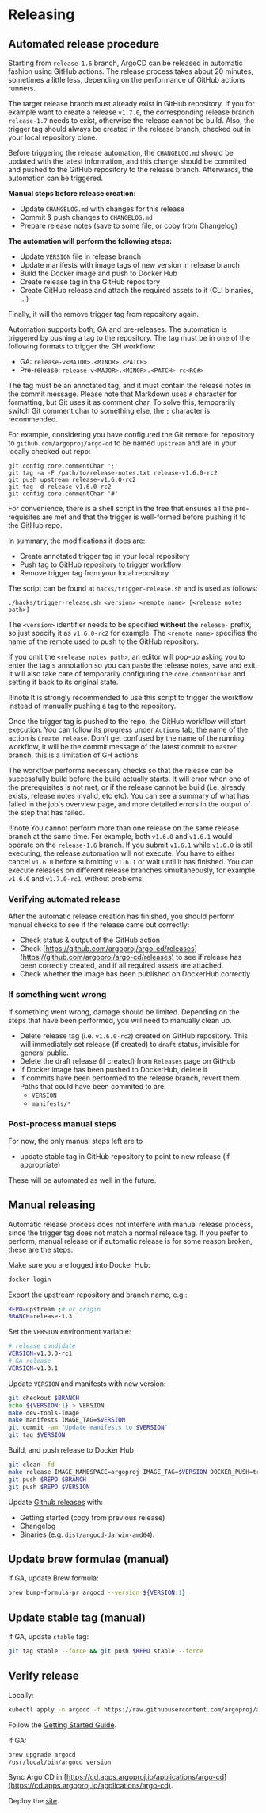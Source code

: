 # Releasing

## Automated release procedure

Starting from `release-1.6` branch, ArgoCD can be released in automatic fashion
using GitHub actions. The release process takes about 20 minutes, sometimes a
little less, depending on the performance of GitHub actions runners.

The target release branch must already exist in GitHub repository. If you for
example want to create a release `v1.7.0`, the corresponding release branch
`release-1.7` needs to exist, otherwise the release cannot be build. Also,
the trigger tag should always be created in the release branch, checked out
in your local repository clone.

Before triggering the release automation, the `CHANGELOG.md` should be updated
with the latest information, and this change should be commited and pushed to
the GitHub repository to the release branch. Afterwards, the automation can be
triggered.

**Manual steps before release creation:**

* Update `CHANGELOG.md` with changes for this release
* Commit & push changes to `CHANGELOG.md`
* Prepare release notes (save to some file, or copy from Changelog)

**The automation will perform the following steps:**

* Update `VERSION` file in release branch
* Update manifests with image tags of new version in release branch
* Build the Docker image and push to Docker Hub
* Create release tag in the GitHub repository
* Create GitHub release and attach the required assets to it (CLI binaries, ...)

Finally, it will the remove trigger tag from repository again.

Automation supports both, GA and pre-releases. The automation is triggered by
pushing a tag to the repository. The tag must be in one of the following formats
to trigger the GH workflow:

* GA: `release-v<MAJOR>.<MINOR>.<PATCH>`
* Pre-release: `release-v<MAJOR>.<MINOR>.<PATCH>-rc<RC#>`

The tag must be an annotated tag, and it must contain the release notes in the
commit message. Please note that Markdown uses `#` character for formatting, but
Git uses it as comment char. To solve this, temporarily switch Git comment char
to something else, the `;` character is recommended.

For example, considering you have configured the Git remote for repository to
`github.com/argoproj/argo-cd` to be named `upstream` and are in your locally
checked out repo:

```shell
git config core.commentChar ';'
git tag -a -F /path/to/release-notes.txt release-v1.6.0-rc2
git push upstream release-v1.6.0-rc2
git tag -d release-v1.6.0-rc2
git config core.commentChar '#'

```

For convenience, there is a shell script in the tree that ensures all the
pre-requisites are met and that the trigger is well-formed before pushing
it to the GitHub repo.

In summary, the modifications it does are:

* Create annotated trigger tag in your local repository
* Push tag to GitHub repository to trigger workflow
* Remove trigger tag from your local repository

The script can be found at `hacks/trigger-release.sh` and is used as follows:

```shell
./hacks/trigger-release.sh <version> <remote name> [<release notes path>]
```

The `<version>` identifier needs to be specified **without** the `release-`
prefix, so just specify it as `v1.6.0-rc2` for example. The `<remote name>`
specifies the name of the remote used to push to the GitHub repository. 

If you omit the `<release notes path>`, an editor will pop-up asking you to
enter the tag's annotation so you can paste the release notes, save and exit.
It will also take care of temporarily configuring the `core.commentChar` and
setting it back to its original state.

!!!note
    It is strongly recommended to use this script to trigger the workflow
    instead of manually pushing a tag to the repository.

Once the trigger tag is pushed to the repo, the GitHub workflow will start
execution. You can follow its progress under `Actions` tab, the name of the
action is `Create release`. Don't get confused by the name of the running
workflow, it will be the commit message of the latest commit to `master`
branch, this is a limitation of GH actions.

The workflow performs necessary checks so that the release can be successfully
build before the build actually starts. It will error when one of the
prerequisites is not met, or if the release cannot be build (i.e. already
exists, release notes invalid, etc etc). You can see a summary of what has
failed in the job's overview page, and more detailed errors in the output
of the step that has failed.

!!!note
    You cannot perform more than one release on the same release branch at the
    same time. For example, both `v1.6.0` and `v1.6.1` would operate on the
    `release-1.6` branch. If you submit `v1.6.1` while `v1.6.0` is still
    executing, the release automation will not execute. You have to either
    cancel `v1.6.0` before submitting `v1.6.1` or wait until it has finished.
    You can execute releases on different release branches simultaneously, for
    example `v1.6.0` and `v1.7.0-rc1`, without problems.

### Verifying automated release

After the automatic release creation has finished, you should perform manual
checks to see if the release came out correctly:

* Check status & output of the GitHub action
* Check [https://github.com/argoproj/argo-cd/releases](https://github.com/argoproj/argo-cd/releases)
  to see if release has been correctly created, and if all required assets
  are attached.
* Check whether the image has been published on DockerHub correctly

### If something went wrong

If something went wrong, damage should be limited. Depending on the steps that
have been performed, you will need to manually clean up.

* Delete release tag (i.e. `v1.6.0-rc2`) created on GitHub repository. This
  will immediately set release (if created) to `draft` status, invisible for
  general public.
* Delete the draft release (if created) from `Releases` page on GitHub
* If Docker image has been pushed to DockerHub, delete it
* If commits have been performed to the release branch, revert them. Paths that could have been commited to are:
    * `VERSION`
    * `manifests/*`

### Post-process manual steps

For now, the only manual steps left are to

* update stable tag in GitHub repository to point to new release (if appropriate)

These will be automated as well in the future.

## Manual releasing

Automatic release process does not interfere with manual release process, since
the trigger tag does not match a normal release tag. If you prefer to perform,
manual release or if automatic release is for some reason broken, these are the
steps:

Make sure you are logged into Docker Hub:

```bash
docker login
```

Export the upstream repository and branch name, e.g.:

```bash
REPO=upstream ;# or origin 
BRANCH=release-1.3
```

Set the `VERSION` environment variable:

```bash 
# release candidate
VERSION=v1.3.0-rc1
# GA release
VERSION=v1.3.1
```

Update `VERSION` and manifests with new version:

```bash
git checkout $BRANCH
echo ${VERSION:1} > VERSION
make dev-tools-image
make manifests IMAGE_TAG=$VERSION
git commit -am "Update manifests to $VERSION"
git tag $VERSION
```

Build, and push release to Docker Hub

```bash
git clean -fd
make release IMAGE_NAMESPACE=argoproj IMAGE_TAG=$VERSION DOCKER_PUSH=true
git push $REPO $BRANCH
git push $REPO $VERSION
```

Update [Github releases](https://github.com/argoproj/argo-cd/releases) with:

* Getting started (copy from previous release)
* Changelog
* Binaries (e.g. `dist/argocd-darwin-amd64`).

## Update brew formulae (manual)

If GA, update Brew formula:

```bash
brew bump-formula-pr argocd --version ${VERSION:1}
```

## Update stable tag (manual)

If GA, update `stable` tag:

```bash
git tag stable --force && git push $REPO stable --force
```

## Verify release

Locally:

```bash
kubectl apply -n argocd -f https://raw.githubusercontent.com/argoproj/argo-cd/$VERSION/manifests/install.yaml
```

Follow the [Getting Started Guide](../getting_started/).

If GA:

```bash
brew upgrade argocd
/usr/local/bin/argocd version
```

Sync Argo CD in [https://cd.apps.argoproj.io/applications/argo-cd](https://cd.apps.argoproj.io/applications/argo-cd).

Deploy the [site](site.md).
